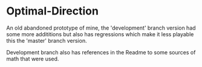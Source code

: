 # Optimal-Direction
An old abandoned prototype of mine, the 'development' branch version had some more addititions but also has regressions which make it less playable this the 'master' branch version.

Development branch also has references in the Readme to some sources of math that were used.

